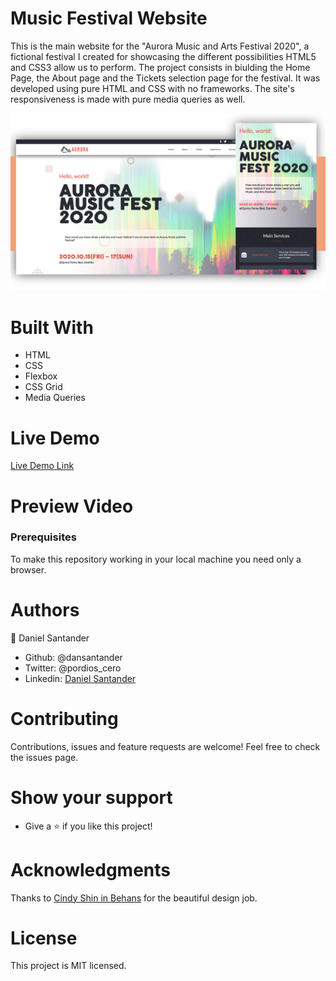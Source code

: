 # Music Festival Website
This is the main website for the "Aurora Music and Arts Festival 2020", a fictional festival I created for showcasing the different possibilities HTML5 and CSS3 allow us to perform. The project consists in biulding the Home Page, the About page and the Tickets selection page for the festival. It was developed using pure HTML and CSS with no frameworks. The site's responsiveness is made with pure media queries as well.

![screenshot](/img/previewimg.jpg)

# Built With
- HTML
- CSS
- Flexbox
- CSS Grid
- Media Queries

# Live Demo
[Live Demo Link](https://raw.githack.com/dansantander/html-capstone/capstone-features/index.html)

# Preview Video


### Prerequisites
To make this repository working in your local machine you need only a browser.

# Authors
👤 Daniel Santander

- Github: @dansantander
- Twitter: @pordios_cero
- Linkedin: [Daniel Santander](https://www.linkedin.com/in/daniel-santander-118ab5145/) 

# Contributing
Contributions, issues and feature requests are welcome!
Feel free to check the issues page.

# Show your support
- Give a ⭐️ if you like this project!

# Acknowledgments
Thanks to [Cindy Shin in Behans](https://www.behance.net/gallery/29845175/CC-Global-Summit-2015) for the beautiful design job.

# License
This project is MIT licensed.